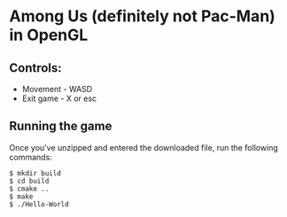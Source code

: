 # Among Us (definitely not Pac-Man) in OpenGL

## Controls:
 - Movement - WASD
 - Exit game - X or esc

## Running the game
Once you've unzipped and entered the downloaded file, run the following commands:
```
$ mkdir build
$ cd build
$ cmake ..
$ make
$ ./Hello-World
```